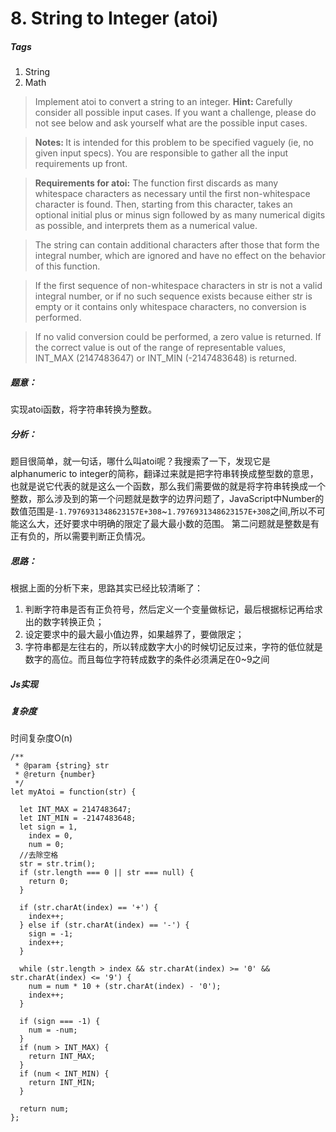 # 8. String to Integer (atoi)
##### Tags
1. String
2. Math

>Implement atoi to convert a string to an integer.
><strong>Hint: </strong>Carefully consider all possible input cases. If you want a challenge, please do not see below and ask yourself what are the possible input cases.

><strong>Notes: </strong>It is intended for this problem to be specified vaguely (ie, no given input specs). You are responsible to gather all the input requirements up front.

><strong>Requirements for atoi:</strong>
>The function first discards as many whitespace characters as necessary until the first non-whitespace character is found. Then, starting from this character, takes an optional initial plus or minus sign followed by as many numerical digits as possible, and interprets them as a numerical value.

>The string can contain additional characters after those that form the integral number, which are ignored and have no effect on the behavior of this function.

>If the first sequence of non-whitespace characters in str is not a valid integral number, or if no such sequence exists because either str is empty or it contains only whitespace characters, no conversion is performed.

>If no valid conversion could be performed, a zero value is returned. If the correct value is out of the range of representable values, INT_MAX (2147483647) or INT_MIN (-2147483648) is returned.

##### 题意：
实现atoi函数，将字符串转换为整数。

##### 分析：
题目很简单，就一句话，哪什么叫atoi呢？我搜索了一下，发现它是alphanumeric to integer的简称，翻译过来就是把字符串转换成整型数的意思，也就是说它代表的就是这么一个函数，那么我们需要做的就是将字符串转换成一个整数，那么涉及到的第一个问题就是数字的边界问题了，JavaScript中Number的数值范围是`-1.7976931348623157E+308`~`1.7976931348623157E+308`之间,所以不可能这么大，还好要求中明确的限定了最大最小数的范围。
第二问题就是整数是有正有负的，所以需要判断正负情况。

##### 思路：
根据上面的分析下来，思路其实已经比较清晰了：
1. 判断字符串是否有正负符号，然后定义一个变量做标记，最后根据标记再给求出的数字转换正负；
2. 设定要求中的最大最小值边界，如果越界了，要做限定；
3. 字符串都是左往右的，所以转成数字大小的时候切记反过来，字符的低位就是数字的高位。而且每位字符转成数字的条件必须满足在0~9之间

##### Js实现
##### 复杂度
时间复杂度O(n)

```
/**
 * @param {string} str
 * @return {number}
 */
let myAtoi = function(str) {

  let INT_MAX = 2147483647;
  let INT_MIN = -2147483648;
  let sign = 1,
    index = 0,
    num = 0;
  //去除空格
  str = str.trim();
  if (str.length === 0 || str === null) {
    return 0;
  }

  if (str.charAt(index) == '+') {
    index++;
  } else if (str.charAt(index) == '-') {
    sign = -1;
    index++;
  }

  while (str.length > index && str.charAt(index) >= '0' && str.charAt(index) <= '9') {
    num = num * 10 + (str.charAt(index) - '0');
    index++;
  }

  if (sign === -1) {
    num = -num;
  }
  if (num > INT_MAX) {
    return INT_MAX;
  }
  if (num < INT_MIN) {
    return INT_MIN;
  }

  return num;
};

```















